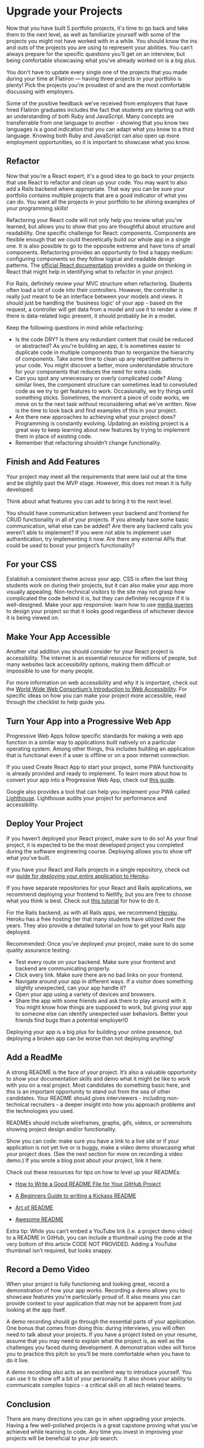 # Upgrade your Projects

Now that you have built 5 portfolio projects, it's time to go back and take them
to the next level, as well as familiarize yourself with some of the projects you
might not have worked with in a while. You should know the ins and outs of the
projects you are using to represent your abilities. You can’t always prepare for
the specific questions you’ll get on an interview, but being comfortable
showcasing what you’ve already worked on is a big plus.

You don't have to update every single one of the projects that you made during
your time at Flatiron — having three projects in your portfolio is plenty! Pick
the projects you're proudest of and are the most comfortable discussing with
employers.

Some of the positive feedback we’ve received from employers that have hired
Flatiron graduates includes the fact that students are starting out with an
understanding of both Ruby and JavaScript. Many concepts are transferrable from
one language to another - showing that you know two languages is a good
indication that you can adapt what you know to a third language. Knowing both
Ruby and JavaScript can also open up more employment opportunities, so it is
important to showcase what you know.

## Refactor

Now that you're a React expert, it's a good idea to go back to your projects
that use React to refactor and clean up your code. You may want to also add a
Rails backend where appropriate. That way you can be sure your portfolio
contains multiple projects that are a good indicator of what you can do. You
want all the projects in your portfolio to be shining examples of your
programming skills!

Refactoring your React code will not only help you review what you’ve learned,
but allows you to show that you are thoughtful about structure and readability.
One specific challenge for React: components. Components are flexible enough
that we could theoretically build our whole app in a single one. It is also
possible to go to the opposite extreme and have tons of small components.
Refactoring provides an opportunity to find a happy medium: configuring
components so they follow logical and readable design patterns. The <a
href="https://reactjs.org/docs/thinking-in-react.html" target="_blank">official
React documentation</a> provides a guide on thinking in React that might help in
identifying what to refactor in your project.

For Rails, definitely review your MVC structure when refactoring. Students often
load a lot of code into their controllers. However, the controller is really
just meant to be an interface between your models and views. It should just be
handling the ‘business logic’ of your app - based on the request, a controller
will get data from a model and use it to render a view. If there is data-related
logic present, it should probably be in a model.

Keep the following questions in mind while refactoring:

* Is the code DRY? Is there any redundant content that could be reduced or
  abstracted? As you're building an app, it is sometimes easier to duplicate
  code in multiple components than to reorganize the hierarchy of components.
  Take some time to clean up any repetitive patterns in your code. You might
  discover a better, more understandable structure for your components that
  reduces the need for extra code.
* Can you spot any unnecessary or overly complicated code? Along similar lines,
  the component structure can sometimes lead to convoluted code as we try to get
  features to work. Occasionally, we try things until something sticks.
  Sometimes, the moment a piece of code works, we move on to the next task
  without reconsidering what we’ve written. Now is the time to look back and
  find examples of this in your project.
* Are there new approaches to achieving what your project does? Programming is
  constantly evolving. Updating an existing project is a great way to keep
  learning about new features by trying to implement them in place of existing
  code.
* Remember that refactoring shouldn’t change functionality.

## Finish and Add Features

Your project may meet all the requirements that were laid out at the time and be
slightly past the MVP stage. However, this does not mean it is fully developed.

Think about what features you can add to bring it to the next level.

You should have communication between your backend and frontend for CRUD
functionality in all of your projects. If you already have some basic
communication, what else can be added? Are there any backend calls you weren’t
able to implement? If you were not able to implement user authentication, try
implementing it now. Are there any external APIs that could be used to boost
your project’s functionality?

## For your CSS

Establish a consistent theme across your app. CSS is often the last thing
students work on during their projects, but it can also make your app more
visually appealing. Non-technical visitors to the site may not grasp how
complicated the code behind it is, but they can definitely recognize if it is
well-designed. Make your app responsive: learn how to use <a
href="https://developer.mozilla.org/en-US/docs/Web/CSS/Media_Queries/Using_media_queries"
target="_blank">media queries</a> to design your project so that it looks good
regardless of whichever device it is being viewed on.

## Make Your App Accessible

Another vital addition you should consider for your React project is
accessibility. The internet is an essential resource for millions of people, but
many websites lack accessibility options, making them difficult or impossible to
use for many people.

For more information on web accessibility and why it is important, check out the
<a href="https://www.edx.org/course/web-accessibility-introduction"
target="_blank">World Wide Web Consortium’s Introduction to Web
Accessibility</a>. For specific ideas on how you can make your project more
accessible, read through the checklist to help guide you.

## Turn Your App into a Progressive Web App

Progressive Web Apps follow specific standards for making a web app function in
a similar way to applications built natively on a particular operating system.
Among other things, this includes building an application that is functional
even if a user is offline or on a poor internet connection.

If you used Create React App to start your project, some PWA functionality is
already provided and ready to implement. To learn more about how to convert your
app into a Progressive Web App, check out <a
href="https://create-react-app.dev/docs/making-a-progressive-web-app/"
target="_blank">this guide</a>.

Google also provides a tool that can help you implement your PWA called <a
href="https://developers.google.com/web/ilt/pwa/lighthouse-pwa-analysis-tool"
target="_blank">Lighthouse</a>. Lighthouse audits your project for performance
and accessibility.

## Deploy Your Project

If you haven’t deployed your React project, make sure to do so! As your final
project, it is expected to be the most developed project you completed during
the software engineering course. Deploying allows you to show off what you’ve
built.

If you have your React and Rails projects in a single repository, check out our
<a
href="https://github.com/learn-co-curriculum/phase-4-deploying-rails-react-to-heroku"
target="_blank">guide for deploying your entire application to Heroku</a>.

If you have separate repositories for your React and Rails applications, we
recommend deploying your frontend to Netlify, but you are free to choose what
you think is best. Check out <a href="https://www.netlify.com/with/react/"
target="_blank">this tutorial</a> for how to do it.

For the Rails backend, as with all Rails apps, we recommend <a
href="https://devcenter.heroku.com/articles/getting-started-with-rails6"
target="_blank">Heroku</a>. Heroku has a free hosting tier that many students
have utilized over the years. They also provide a detailed tutorial on how to
get your Rails app deployed.

Recommended: Once you’ve deployed your project, make sure to do some quality assurance testing:

* Test every route on your backend. Make sure your frontend and backend are
  communicating properly.
* Click every link. Make sure there are no bad links on your frontend.
* Navigate around your app in different ways. If a visitor does something
  slightly unexpected, can your app handle it?
* Open your app using a variety of devices and browsers.
* Share the app with some friends and ask them to play around with it. You might
  know how things are supposed to work, but giving your app to someone else can
  identify unexpected user behaviors. Better your friends find bugs than a
  potential employer!0

Deploying your app is a big plus for building your online presence, but
deploying a broken app can be worse than not deploying anything!

## Add a ReadMe

A strong README is the face of your project. It’s also a valuable opportunity to
show your documentation skills and demo what it might be like to work with you
on a real project. Most candidates do something basic here, and this is an
important opportunity to stand out from the sea of other candidates. Your README
should gives interviewers - including non-technical recruiters - a deeper
insight into how you approach problems and the technologies you used.

READMEs should include wireframes, graphs, gifs, videos, or screenshots showing
project design and/or functionality.

Show you can code: make sure you have a link to a live site or if your
application is not yet live or is buggy, make a video demo showcasing what your
project does. (See the next section for more on recording a video demo.) If you
wrote a blog post about your project, link it here.

Check out these resources for tips on how to level up your READMEs:

* <a href="https://www.freecodecamp.org/news/how-to-write-a-good-readme-file/"
  target="_blank"> How to Write a Good README File for Your GitHub Project </a>

* <a
  href="https://meakaakka.medium.com/a-beginners-guide-to-writing-a-kickass-readme-7ac01da88ab3"
  target="_blank"> A Beginners Guide to writing a Kickass README </a>

* <a href="https://github.com/hackergrrl/art-of-readme#readme"
  target="_blank"> Art of README </a>

* <a href="https://github.com/matiassingers/awesome-readme"
  target="_blank"> Awesome README </a>


Extra tip: While you can’t embed a YouTube link (i.e. a project demo video) to a
README in GitHub, you can include a thumbnail using the code at the very bottom
of this article CODE NOT PROVIDED. Adding a YouTube thumbnail isn’t required,
but looks snappy.

## Record a Demo Video

When your project is fully functioning and looking great, record a demonstration
of how your app works. Recording a demo allows you to showcase features you’re
particularly proud of. It also means you can provide context to your application
that may not be apparent from just looking at the app itself.

A demo recording should go through the essential parts of your application. One
bonus that comes from doing this: during interviews, you will often need to talk
about your projects. If you have a project listed on your resume, assume that
you may need to explain what the project is, as well as the challenges you faced
during development. A demonstration video will force you to practice this pitch
so you’ll be more comfortable when you have to do it live.

A demo recording also acts as an excellent way to introduce yourself. You can
use it to show off a bit of your personality. It also shows your ability to
communicate complex topics - a critical skill on all tech related teams.

## Conclusion

There are many directions you can go in when upgrading your projects. Having a
few well-polished projects is a great capstone proving what you’ve achieved
while learning to code. Any time you invest in improving your projects will be
beneficial to your job search.
